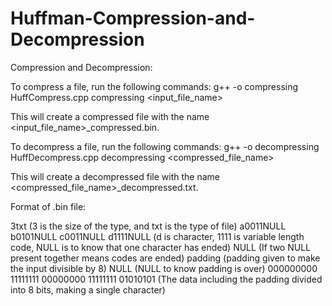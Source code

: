 # Huffman-Compression-and-Decompression

Compression and Decompression:

To compress a file, run the following commands:
g++ -o compressing HuffCompress.cpp
compressing <input_file_name>

This will create a compressed file with the name <input_file_name>_compressed.bin.

To decompress a file, run the following commands:
g++ -o decompressing HuffDecompress.cpp
decompressing <compressed_file_name>

This will create a decompressed file with the name <compressed_file_name>_decompressed.txt.

Format of .bin file: 

  3txt (3 is the size of the type, and txt is the type of file)
  a0011NULL 
  b0101NULL
  c0011NULL
  d1111NULL  (d is character, 1111 is variable length code, NULL is to know that one character has ended)
  NULL      (If two NULL present together means codes are ended)
  padding   (padding given to make the input divisible by 8)
  NULL      (NULL to know padding is over)
  000000000 11111111 00000000 11111111 01010101 (The data including the padding divided into 8 bits, making a single character)
